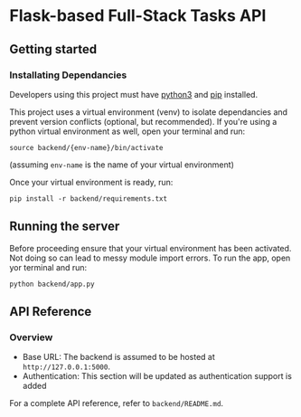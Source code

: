 # Flask-based Full-Stack Tasks API

## Getting started

### Installating Dependancies
Developers using this project must have [python3](https://www.python.org/downloads/) and [pip](https://pip.pypa.io/en/stable/installation/) installed.

This project uses a virtual environment (venv) to isolate dependancies and prevent version conflicts (optional, but recommended). If you're using a python virtual environment as well, open your terminal and run:

```
source backend/{env-name}/bin/activate
``` 
(assuming `env-name` is the name of your virtual environment)

Once your virtual environment is ready, run:

```
pip install -r backend/requirements.txt
```

## Running the server

Before proceeding ensure that your virtual environment has been activated. Not doing so can lead to messy module import errors. To run the app, open yor terminal and run:

```
python backend/app.py
```

## API Reference

### Overview
* Base URL: The backend is assumed to be hosted at `http://127.0.0.1:5000`.
* Authentication: This section will be updated as authentication support is added

For a complete API reference, refer to `backend/README.md`.

